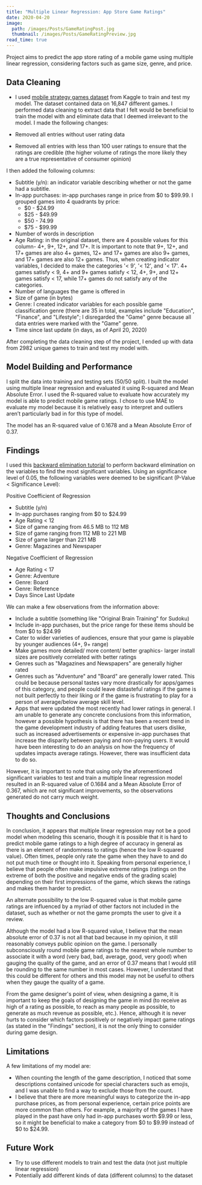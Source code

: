 ```yaml
---
title: "Multiple Linear Regression: App Store Game Ratings"
date: 2020-04-20
image:
  path: /images/Posts/GameRatingPost.jpg
  thumbnail: /images/Posts/GameRatingPreview.jpg
read_time: true
---
```


Project aims to predict the app store rating of a mobile game using multiple linear regression, considering factors such as game size, genre, and price.

## Data Cleaning
* I used [mobile strategy games dataset](https://www.kaggle.com/tristan581/17k-apple-app-store-strategy-games) from Kaggle to train and test my model. The dataset contained data on 16,847 different games. I performed data cleaning to extract data that I felt would be beneficial to train the model with and eliminate data that I deemed irrelevant to the model. I made the following changes:

* Removed all entries without user rating data
* Removed all entries with less than 100 user ratings to ensure that the ratings are credible (the higher volume of ratings the more likely they are a true representative of consumer opinion)

I then added the following columns:

* Subtitle (y/n): an indicator variable describing whether or not the game had a subtitle.
* In-app purchases: in-app purchases range in price from $0 to $99.99. I grouped games into 4 quadrants by price:
  * $0 - $24.99
  * $25 - $49.99
  * $50 - 74.99
  * $75 - $99.99
* Number of words in description
* Age Rating: in the original dataset, there are 4 possible values for this column- 4+, 9+, 12+, and 17+. It is important to note that 9+, 12+, and 17+ games are also 4+ games, 12+ and 17+ games are also 9+ games, and 17+ games are also 12+ games. Thus, when creating indicator variables, I decided to make the categories '< 9', '< 12', and '< 17'. 4+ games satisfy < 9, 4+ and 9+ games satisfy < 12, 4+, 9+, and 12+ games satisfy < 17, while 17+ games do not satisfy any of the categories.
* Number of languages the game is offered in
* Size of game (in bytes)
* Genre: I created indicator variables for each possible game classification genre (there are 35 in total, examples include "Education", "Finance", and "Lifestyle"; I disregarded the "Game" genre because all data entries were marked with the "Game" genre.
* Time since last update (in days, as of April 20, 2020)

After completing the data cleaning step of the project, I ended up with data from 2982 unique games to train and test my model with.

## Model Building and Performance
I split the data into training and testing sets (50/50 split). I built the model using multiple linear regression and evaluated it using R-squared and Mean Absolute Error. I used the R-squared value to evaluate how accurately my model is able to predict mobile game ratings. I chose to use MAE to evaluate my model because it is relatively easy to interpret and outliers aren’t particularly bad in for this type of model.

The model has an R-squared value of 0.1678 and a Mean Absolute Error of 0.37.

## Findings
I used this [backward elimination tutorial](https://medium.com/@mayankshah_85820/machine-learning-feature-selection-with-backward-elimination-955894654026) to perform backward elimination on the variables to find the most significant variables. Using an significance level of 0.05, the following variables were deemed to be significant (P-Value < Significance Level):

Positive Coefficient of Regression
* Subtitle (y/n)
* In-app purchases ranging from $0 to $24.99
* Age Rating < 12
* Size of game ranging from 46.5 MB to 112 MB
* Size of game ranging from 112 MB to 221 MB
* Size of game larger than 221 MB
* Genre: Magazines and Newspaper

Negative Coefficient of Regression
* Age Rating < 17
* Genre: Adventure
* Genre: Board
* Genre: Reference
* Days Since Last Update

We can make a few observations from the information above:
* Include a subtitle (something like "Original Brain Training" for Sudoku)
* Include in-app purchases, but the price range for these items should be from $0 to $24.99
* Cater to wider varieties of audiences, ensure that your game is playable by younger audiences (4+, 9+ range)
* Make games more detailed/ more content/ better graphics- larger install sizes are positively correlated with better ratings
* Genres such as "Magazines and Newspapers" are generally higher rated
* Genres such as "Adventure" and "Board" are generally lower rated. This could be because personal tastes vary more drastically for apps/games of this category, and people could leave distasteful ratings if the game is not built perfectly to their liking or if the game is frustrating to play for a person of average/below average skill level.
* Apps that were updated the most recently had lower ratings in general. I am unable to generate any concrete conclusions from this information, however a possible hypothesis is that there has been a recent trend in the game development industry of adding features that users dislike, such as increased advertisements or expensive in-app purchases that increase the disparity between paying and non-paying users. It would have been interesting to do an analysis on how the frequency of updates impacts average ratings. However, there was insufficient data to do so.

However, it is important to note that using only the aforementioned significant variables to test and train a multiple linear regression model resulted in an R-squared value of 0.1684 and a Mean Absolute Error of 0.367, which are not significant improvements, so the observations generated do not carry much weight.

## Thoughts and Conclusions
In conclusion, it appears that multiple linear regression may not be a good model when modeling this scenario, though it is possible that it is hard to predict mobile game ratings to a high degree of accuracy in general as there is an element of randomness to ratings (hence the low R-squared value). Often times, people only rate the game when they have to and do not put much time or thought into it. Speaking from personal experience, I believe that people often make impulsive extreme ratings (ratings on the extreme of both the positive and negative ends of the grading scale) depending on their first impressions of the game, which skews the ratings and makes them harder to predict.

An alternate possibility to the low R-squared value is that mobile game ratings are influenced by a myriad of other factors not included in the dataset, such as whether or not the game prompts the user to give it a review.

Although the model had a low R-squared value, I believe that the mean absolute error of 0.37 is not all that bad because in my opinion, it still reasonably conveys public opinion on the game. I personally subconsciously round mobile game ratings to the nearest whole number to associate it with a word (very bad, bad, average, good, very good) when gauging the quality of the game, and an error of 0.37 means that I would still be rounding to the same number in most cases. However, I understand that this could be different for others and this model may not be useful to others when they gauge the quality of a game.

From the game designer's point of view, when designing a game, it is important to keep the goals of designing the game in mind (to receive as high of a rating as possible, to reach as many people as possible, to generate as much revenue as possible, etc.). Hence, although it is never hurts to consider which factors positively or negatively impact game ratings (as stated in the "Findings" section), it is not the only thing to consider during game design.

## Limitations
A few limitations of my model are:
* When counting the length of the game description, I noticed that some descriptions contained unicode for special characters such as emojis, and I was unable to find a way to exclude those from the count.
* I believe that there are more meaningful ways to categorize the in-app purchase prices, as from personal experience, certain price points are more common than others. For example, a majority of the games I have played in the past have only had in-app purchases worth $9.99 or less, so it might be beneficial to make a category from $0 to $9.99 instead of $0 to $24.99.

## Future Work
* Try to use different models to train and test the data (not just multiple linear regression)
* Potentially add different kinds of data (different columns) to the dataset
